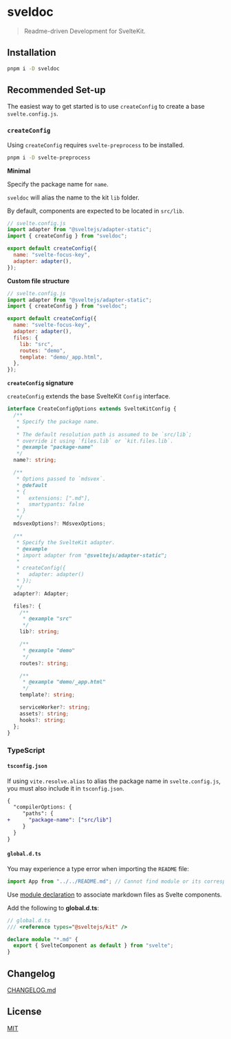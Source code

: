 # sveldoc

> Readme-driven Development for SvelteKit.

## Installation

```bash
pnpm i -D sveldoc
```

## Recommended Set-up

The easiest way to get started is to use `createConfig` to create a base `svelte.config.js`.

### `createConfig`

Using `createConfig` requires `svelte-preprocess` to be installed.

```bash
pnpm i -D svelte-preprocess
```

**Minimal**

Specify the package name for `name`.

`sveldoc` will alias the name to the kit `lib` folder.

By default, components are expected to be located in `src/lib`.

```js
// svelte.config.js
import adapter from "@sveltejs/adapter-static";
import { createConfig } from "sveldoc";

export default createConfig({
  name: "svelte-focus-key",
  adapter: adapter(),
});
```

**Custom file structure**

```js
// svelte.config.js
import adapter from "@sveltejs/adapter-static";
import { createConfig } from "sveldoc";

export default createConfig({
  name: "svelte-focus-key",
  adapter: adapter(),
  files: {
    lib: "src",
    routes: "demo",
    template: "demo/_app.html",
  },
});
```

**`createConfig` signature**

`createConfig` extends the base SvelteKit `Config` interface.

```ts
interface CreateConfigOptions extends SvelteKitConfig {
  /**
   * Specify the package name.
   *
   * The default resolution path is assumed to be `src/lib`;
   * override it using `files.lib` or `kit.files.lib`.
   * @example "package-name"
   */
  name?: string;

  /**
   * Options passed to `mdsvex`.
   * @default
   * {
   *   extensions: [".md"],
   *   smartypants: false
   * }
   */
  mdsvexOptions?: MdsvexOptions;

  /**
   * Specify the SvelteKit adapter.
   * @example
   * import adapter from "@sveltejs/adapter-static";
   *
   * createConfig({
   *   adapter: adapter()
   * });
   */
  adapter?: Adapter;

  files?: {
    /**
     * @example "src"
     */
    lib?: string;

    /**
     * @example "demo"
     */
    routes?: string;

    /**
     * @example "demo/_app.html"
     */
    template?: string;

    serviceWorker?: string;
    assets?: string;
    hooks?: string;
  };
}
```

### TypeScript

#### `tsconfig.json`

If using `vite.resolve.alias` to alias the package name in `svelte.config.js`, you must also include it in `tsconfig.json`.

```diff
{
  "compilerOptions: {
     "paths": {
+      "package-name": ["src/lib"]
     }
  }
}

```

#### `global.d.ts`

You may experience a type error when importing the `README` file:

```ts
import App from "../../README.md"; // Cannot find module or its corresponding type declarations.
```

Use [module declaration](https://www.typescriptlang.org/docs/handbook/modules.html) to associate markdown files as Svelte components.

Add the following to **global.d.ts**:

```ts
// global.d.ts
/// <reference types="@sveltejs/kit" />

declare module "*.md" {
  export { SvelteComponent as default } from "svelte";
}
```

## Changelog

[CHANGELOG.md](CHANGELOG.md)

## License

[MIT](LICENSE)
